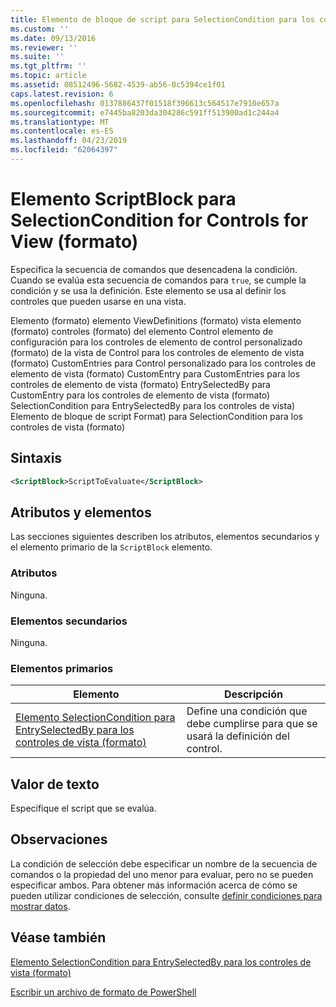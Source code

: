 ```yaml
---
title: Elemento de bloque de script para SelectionCondition para los controles de vista (formato) | Microsoft Docs
ms.custom: ''
ms.date: 09/13/2016
ms.reviewer: ''
ms.suite: ''
ms.tgt_pltfrm: ''
ms.topic: article
ms.assetid: 08512496-5682-4539-ab56-0c5394ce1f01
caps.latest.revision: 6
ms.openlocfilehash: 0137886437f01518f396613c564517e7910e657a
ms.sourcegitcommit: e7445ba8203da304286c591ff513900ad1c244a4
ms.translationtype: MT
ms.contentlocale: es-ES
ms.lasthandoff: 04/23/2019
ms.locfileid: "62064397"
---
```

# <a name="scriptblock-element-for-selectioncondition-for-controls-for-view-format"></a>Elemento ScriptBlock para SelectionCondition for Controls for View (formato)

Especifica la secuencia de comandos que desencadena la condición. Cuando se evalúa esta secuencia de comandos para `true`, se cumple la condición y se usa la definición. Este elemento se usa al definir los controles que pueden usarse en una vista.

Elemento (formato) elemento ViewDefinitions (formato) vista elemento (formato) controles (formato) del elemento Control elemento de configuración para los controles de elemento de control personalizado (formato) de la vista de Control para los controles de elemento de vista (formato) CustomEntries para Control personalizado para los controles de elemento de vista (formato) CustomEntry para CustomEntries para los controles de elemento de vista (formato) EntrySelectedBy para CustomEntry para los controles de elemento de vista (formato) SelectionCondition para EntrySelectedBy para los controles de vista) Elemento de bloque de script Format) para SelectionCondition para los controles de vista (formato)

## <a name="syntax"></a>Sintaxis

```xml
<ScriptBlock>ScriptToEvaluate</ScriptBlock>
```

## <a name="attributes-and-elements"></a>Atributos y elementos

Las secciones siguientes describen los atributos, elementos secundarios y el elemento primario de la `ScriptBlock` elemento.

### <a name="attributes"></a>Atributos

Ninguna.

### <a name="child-elements"></a>Elementos secundarios

Ninguna.

### <a name="parent-elements"></a>Elementos primarios

|Elemento|Descripción|
|-------------|-----------------|
|[Elemento SelectionCondition para EntrySelectedBy para los controles de vista (formato)](./selectioncondition-element-for-entryselectedby-for-controls-for-view-format.md)|Define una condición que debe cumplirse para que se usará la definición del control.|

## <a name="text-value"></a>Valor de texto

Especifique el script que se evalúa.

## <a name="remarks"></a>Observaciones

La condición de selección debe especificar un nombre de la secuencia de comandos o la propiedad del uno menor para evaluar, pero no se pueden especificar ambos. Para obtener más información acerca de cómo se pueden utilizar condiciones de selección, consulte [definir condiciones para mostrar datos](./defining-conditions-for-displaying-data.md).

## <a name="see-also"></a>Véase también

[Elemento SelectionCondition para EntrySelectedBy para los controles de vista (formato)](./selectioncondition-element-for-entryselectedby-for-controls-for-view-format.md)

[Escribir un archivo de formato de PowerShell](./writing-a-powershell-formatting-file.md)
